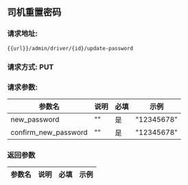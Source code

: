 ## 司机重置密码
### 请求地址:
```
{{url}}/admin/driver/{id}/update-password
```
### 请求方式: PUT  
### 请求参数:  

|参数名|说明|必填|示例|  
 |---|---|---|---|  
|new_password|""|是|"12345678"|  
|confirm_new_password|""|是|"12345678"|  
### 返回参数  

|参数名|说明|必填|示例|  
 |---|---|---|---|  
